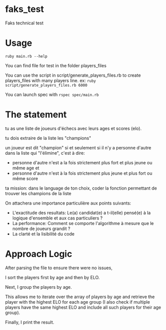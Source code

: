 # faks_test
Faks technical test

# Usage
`ruby main.rb --help`

You can find file for test in the folder players_files

You can use the script in script/generate_players_files.rb to create players_files with many players line. ex: `ruby script/generate_players_files.rb 6000`

You can launch spec with `rspec spec/main.rb`

# The statement
tu as une liste de joueurs d'échecs avec leurs ages et scores (elo).

tu dois extraire de la liste les "champions"

un joueur est dit "champion" si et seulement si il n'y a personne d'autre dans la liste qui "l'élimine", c'est à dire:
 - personne d'autre n'est a la fois strictement plus fort et plus jeune ou même age
et
 - personne d'autre n'est à la fois strictement plus jeune et plus fort ou même score

ta mission: dans le language de ton choix, coder la fonction permettant de trouver les champions de la liste

On attachera une importance particulière aux points suivants:
- L'exactitude des resultats: Le(a) candidat(e) a t-il(elle) pensé(e) à la logique d'ensemble et aux cas particuliers ?
- La performance: Comment se comporte l'algorithme à mesure que le nombre de joueurs grandit ?
- La clarté et la lisibilité du code

# Approach Logic
After parsing the file to ensure there were no issues,

I sort the players first by age and then by ELO.

Next, I group the players by age.

This allows me to iterate over the array of players by age and retrieve the player with the highest ELO for each age group (I also check if multiple players have the same highest ELO and include all such players for their age group).
  
Finally, I print the result.
